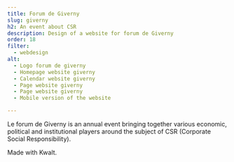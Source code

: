 ```yaml
---
title: Forum de Giverny
slug: giverny
h2: An event about CSR
description: Design of a website for forum de Giverny
order: 18
filter:
  - webdesign
alt:
  - Logo forum de giverny
  - Homepage website giverny
  - Calendar website giverny
  - Page website giverny
  - Page website giverny
  - Mobile version of the website

---
```

Le forum de Giverny is an annual event bringing together various economic, political and institutional players around the subject of CSR (Corporate Social Responsibility).

Made with Kwalt.

